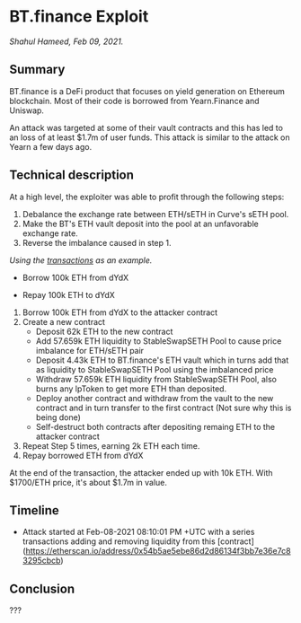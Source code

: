 # BT.finance Exploit

_Shahul Hameed, Feb 09, 2021._

## Summary

BT.finance is a DeFi product that focuses on yield generation on Ethereum blockchain. Most of their code is borrowed from Yearn.Finance and Uniswap. 

An attack was targeted at some of their vault contracts and this has led to an loss of at least $1.7m of user funds. This attack is similar to the attack on Yearn a few days ago.

## Technical description

At a high level, the exploiter was able to profit through the following steps:

1. Debalance the exchange rate between ETH/sETH in Curve's sETH pool.
2. Make the BT's ETH vault deposit into the pool at an unfavorable exchange rate.
3. Reverse the imbalance caused in step 1.


_Using the [transactions](https://etherscan.io/tx/0xc71cea6fa00d11e98f6733ee8740f239cb37b11dec29e7cf85d7a4077977fa65) as an example._

- Borrow 100k ETH from dYdX

- Repay 100k ETH to dYdX

1. Borrow 100k ETH from dYdX to the attacker contract
2. Create a new contract 
   - Deposit 62k ETH to the new contract
   - Add 57.659k ETH liquidity to StableSwapSETH Pool to cause price imbalance for ETH/sETH pair
   - Deposit 4.43k ETH to BT.finance's ETH vault which in turns add that as liquidity to StableSwapSETH Pool using the imbalanced price
   - Withdraw 57.659k ETH liquidity from StableSwapSETH Pool, also burns any lpToken to get more ETH than deposited.
   - Deploy another contract and withdraw from the vault to the new contract and in turn transfer to the first contract (Not sure why this is being done)
   - Self-destruct both contracts after depositing remaing ETH to the attacker contract
3. Repeat Step 5 times, earning 2k ETH each time. 
4. Repay borrowed ETH from dYdX

At the end of the transaction, the attacker ended up with 10k ETH. With $1700/ETH price, it's about $1.7m in value.

## Timeline

- Attack started at Feb-08-2021 08:10:01 PM +UTC with a series transactions adding and removing liquidity from this [contract] (https://etherscan.io/address/0x54b5ae5ebe86d2d86134f3bb7e36e7c83295cbcb)


## Conclusion
???
